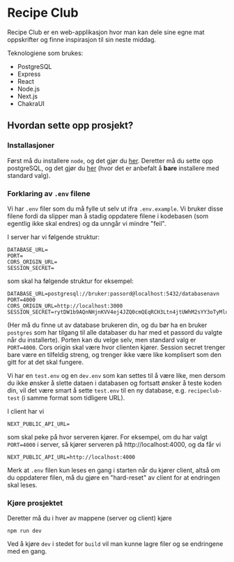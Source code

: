 # Recipe Club

Recipe Club er en web-applikasjon hvor man kan dele sine egne mat oppskrifter og finne inspirasjon til sin neste middag.

Teknologiene som brukes:
- PostgreSQL
- Express
- React
- Node.js
- Next.js
- ChakraUI

## Hvordan sette opp prosjekt?
### Installasjoner
Først må du installere `node`, og det gjør du [her](https://nodejs.org/en/download/). Deretter må du sette opp postgreSQL, og det gjør du [her](https://www.postgresql.org/download/) (hvor det er anbefalt å **bare** installere med standard valg). 

### Forklaring av `.env` filene
Vi har `.env` filer som du må fylle ut selv ut ifra `.env.example`. Vi bruker disse filene fordi da slipper man å stadig oppdatere filene i kodebasen (som egentlig ikke skal endres) og da unngår vi mindre "feil".

I server har vi følgende struktur:
```
DATABASE_URL=
PORT=
CORS_ORIGIN_URL=
SESSION_SECRET=
```
som skal ha følgende struktur for eksempel:
```
DATABASE_URL=postgresql://bruker:passord@localhost:5432/databasenavn
PORT=4000
CORS_ORIGIN_URL=http://localhost:3000
SESSION_SECRET=rytDW1b9AQnNHjnKVV4ej4JZQ0cmQEqRCH3Ltn4jtUWhM2sYY3oTyMluFYGa
```
(Her må du finne ut av database brukeren din, og du bør ha en bruker `postgres` som har tilgang til alle databaser du har med et passord du valgte når du installerte). Porten kan du velge selv, men standard valg er `PORT=4000`. Cors origin skal være hvor clienten kjører. Session secret trenger bare være en tilfeldig streng, og trenger ikke være like komplisert som den gitt for at det skal fungere.

Vi har en `test.env` og en `dev.env` som kan settes til å være like, men dersom du ikke ønsker å slette dataen i databasen og fortsatt ønsker å teste koden din, vil det være smart å sette `test.env` til en ny database, e.g. `recipeclub-test` (i samme format som tidligere URL). 

I client har vi
```
NEXT_PUBLIC_API_URL=
```
som skal peke på hvor serveren kjører. For eksempel, om du har valgt `PORT=4000` i server, så kjører serveren på http://localhost:4000, og da får vi
```
NEXT_PUBLIC_API_URL=http://localhost:4000
```

Merk at `.env` filen kun leses en gang i starten når du kjører client, altså om du oppdaterer filen, må du gjøre en "hard-reset" av client for at endringen skal leses.

### Kjøre prosjektet
Deretter må du i hver av mappene (server og client) kjøre
```
npm run dev
```
Ved å kjøre `dev` i stedet for `build` vil man kunne lagre filer og se endringene med en gang. 
